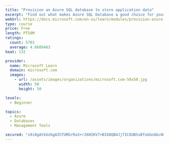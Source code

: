 ```yaml
---
title: "Provision an Azure SQL database to store application data"
excerpt: "Find out what makes Azure SQL Database a good choice for your relational database, how to create the database from the portal and connect with Azure Cloud Shell."
webUrl: https://docs.microsoft.com/en-us/learn/modules/provision-azure-sql-db/
type: course
price: Free
length: PT50M
ratings:
  count: 5703
  average: 4.6689463
heat: 132

provider:
  name: Microsoft Learn
  domain: microsoft.com
  images:
    - url: /assets/images/organizations/microsoft.com-50x50.jpg
      width: 50
      height: 50

levels:
  - Beginner

topics:
  - Azure
  - Databases
  - Management Tools

secured: "s9i8gAtkUzbgAIhTUMGrRa3+rJ6H2KV7+BIk0QB4JjfIC6UBSvBfokbnAbc0mhuBX8LNm1sL8n7QRCfkBP4a4hR3U4syREWIjk4+z+cdTI1l0rAiFOVxodh+YBW6HFP4P3lPeEzGYaC0Cyd884DMXjyZbVBHxNhSZVP5m1aBhY8+NndykQqmNImdagP58hORC43Tv+TaXn+PXDkFpF90+WcNnLrAaFWAraNyP3tyqMJ9iSZgVbHPB4m7RyaXrzdAZb+MDrn8PRJ4lAJXaFxUQVmRYBG4q6aoym4w67mF61Pveu4we1fJIGfEkL47ki/LxkL44vQO66pgT3RFti2/UWMwZ6wB75OshdNb0wv+l7ywug//1keSEQBS5tLm6qHmOzk2t0hUYGKotPisQ4Fh2rMMjayCVPfX2P4KcblYMiA=;8W7rJckNbl5LJTRO1V7Erg=="
---
```


